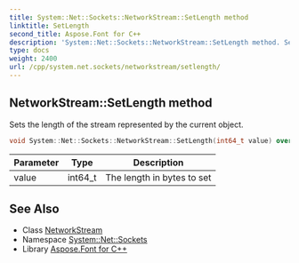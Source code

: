 ```yaml
---
title: System::Net::Sockets::NetworkStream::SetLength method
linktitle: SetLength
second_title: Aspose.Font for C++
description: 'System::Net::Sockets::NetworkStream::SetLength method. Sets the length of the stream represented by the current object in C++.'
type: docs
weight: 2400
url: /cpp/system.net.sockets/networkstream/setlength/
---
```

## NetworkStream::SetLength method


Sets the length of the stream represented by the current object.

```cpp
void System::Net::Sockets::NetworkStream::SetLength(int64_t value) override
```


| Parameter | Type | Description |
| --- | --- | --- |
| value | int64_t | The length in bytes to set |

## See Also

* Class [NetworkStream](../)
* Namespace [System::Net::Sockets](../../)
* Library [Aspose.Font for C++](../../../)
